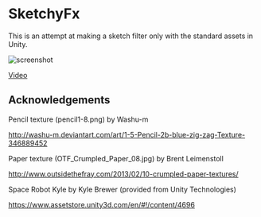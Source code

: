 SketchyFx
=========

This is an attempt at making a sketch filter only with the standard assets in Unity.

![screenshot](http://keijiro.github.io/SketchyFx/screenshot.png)

[Video](https://vimeo.com/97597887)

Acknowledgements
----------------

Pencil texture (pencil1-8.png) by Washu-m

http://washu-m.deviantart.com/art/1-5-Pencil-2b-blue-zig-zag-Texture-346889452

Paper texture (OTF_Crumpled_Paper_08.jpg) by Brent Leimenstoll

http://www.outsidethefray.com/2013/02/10-crumpled-paper-textures/

Space Robot Kyle by Kyle Brewer (provided from Unity Technologies)

https://www.assetstore.unity3d.com/en/#!/content/4696
